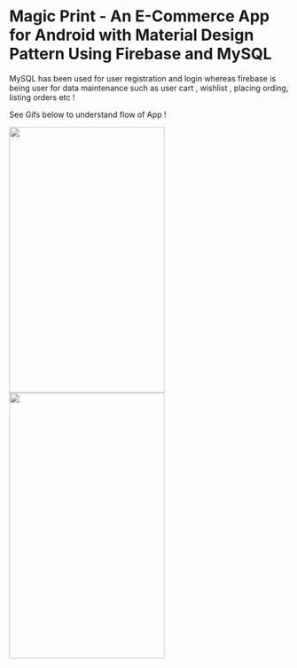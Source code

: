 # Magic Print - An E-Commerce App for Android with Material Design Pattern Using Firebase and MySQL

MySQL has been used for user registration and login whereas firebase is being user for data maintenance such as user cart , wishlist , placing ording, listing orders etc !

See Gifs below to understand flow of App !

<img src="https://github.com/singhkshitij/magicprint/blob/master/video2gif_20180205_170751.gif" width="280" height="480" />

<img src="https://github.com/singhkshitij/magicprint/blob/master/video2gif_20180205_170830.gif" width="280" height="480" />
